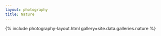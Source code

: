```yaml
---
layout: photography
title: Nature
---
```


{% include photography-layout.html gallery=site.data.galleries.nature %}